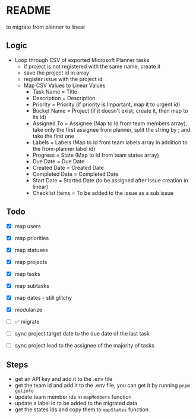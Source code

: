 # README

to migrate from planner to linear

## Logic

- Loop through CSV of exported Microsoft Planner tasks
  - if project is not registered with the same name, create it
  - save the project id in array
  - register issue with the project id
  - Map CSV Values to Linear Values
    - Task Name = Title
    - Description = Description
    - Priority = Priority (if priority is Important, map it to urgent id)
    - Bucket Name = Project (if it doesn't exist, create it, then map to its id)
    - Assigned To = Assignee (Map to Id from team members array), take only the first assignee from planner, split the string by ; and take the first one
    - Labels = Labels (Map to Id from team labels array in addition to the from-planner label id)
    - Progress = State (Map to Id from team states array)
    - Due Date = Due Date
    - Created Date = Created Date
    - Completed Date = Completed Date
    - Start Date = Started Date (to be assigned after issue creation in linear)
    - Checklist Items = To be added to the issue as a sub issue

## Todo

- [x] map users
- [x] map priorities
- [x] map statuses
- [x] map projects
- [x] map tasks
- [x] map subtasks
- [x] map dates - still glitchy
- [x] modularize
- [ ] ✅ migrate
- [ ] sync project target date to the due date of the last task
- [ ] sync project lead to the assignee of the majority of tasks


## Steps

- get an API key and add it to the .env file
- get the team id and add it to the .env file, you can get it by running `pnpm getinfo`
- update team member ids in `mapMembers` function
- update a label id to be added to the migrated data
- get the states ids and copy them to `mapStates` function